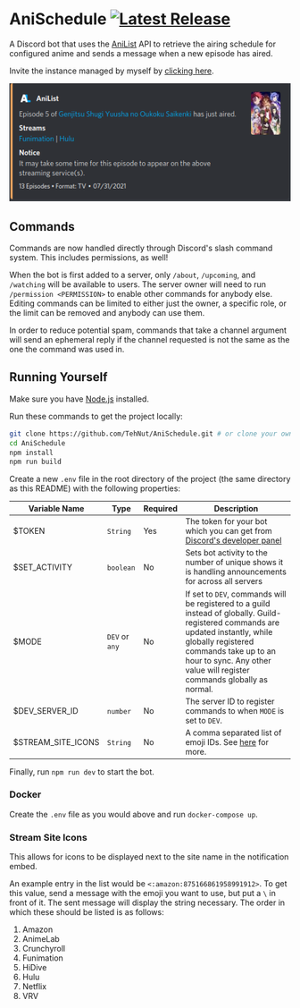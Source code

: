 # AniSchedule [![Latest Release](https://img.shields.io/github/v/release/TehNut/AniSchedule?color=%233DB4F2&label=release&style=flat-square)](https://github.com/TehNut/AniSchedule/releases/latest)

A Discord bot that uses the [AniList](https://anilist.co) API to retrieve the airing schedule for configured anime and
sends a message when a new episode has aired.

Invite the instance managed by myself by [clicking here](https://discord.com/api/oauth2/authorize?client_id=872994081498882118&permissions=51539610624&scope=bot%20applications.commands).

![Example Announcement](./img/preview_announcement.png)

## Commands

Commands are now handled directly through Discord's slash command system. This includes permissions, as well! 

When the bot is first added to a server, only `/about`, `/upcoming`, and `/watching` will be available to users. The server owner will need to run `/permission <PERMISSION>` to enable other commands for anybody else. Editing commands can be limited to either just the owner, a specific role, or the limit can be removed and anybody can use them. 

In order to reduce potential spam, commands that take a channel argument will send an ephemeral reply if the channel requested is not the same as the one the command was used in.

## Running Yourself

Make sure you have [Node.js](https://nodejs.org/) installed.

Run these commands to get the project locally:

```sh
git clone https://github.com/TehNut/AniSchedule.git # or clone your own fork
cd AniSchedule
npm install
npm run build
```

Create a new `.env` file in the root directory of the project (the same directory as this README) with the following properties:

| Variable Name  | Type | Required | Description |
|----------------| ---- | -------- | ----------- |
| $TOKEN | `String` | Yes | The token for your bot which you can get from [Discord's developer panel](https://discordapp.com/developers/) |
| $SET_ACTIVITY | `boolean` | No | Sets bot activity to the number of unique shows it is handling announcements for across all servers |
| $MODE | `DEV` or `any` | No | If set to `DEV`, commands will be registered to a guild instead of globally. Guild-registered commands are updated instantly, while globally registered commands take up to an hour to sync. Any other value will register commands globally as normal. |
| $DEV_SERVER_ID | `number` | No | The server ID to register commands to when `MODE` is set to `DEV`. |
| $STREAM_SITE_ICONS | `String` | No | A comma separated list of emoji IDs. See [here](#stream-site-icons) for more. |

Finally, run `npm run dev` to start the bot.

### Docker

Create the `.env` file as you would above and run `docker-compose up`. 

### Stream Site Icons

This allows for icons to be displayed next to the site name in the notification embed. 

An example entry in the list would be `<:amazon:875166861958991912>`. To get this value, send a message with the emoji you want to use, but put a `\` in front of it. The sent message will display the string necessary. The order in which these should be listed is as follows:

1. Amazon
2. AnimeLab
3. Crunchyroll
4. Funimation
5. HiDive
6. Hulu
7. Netflix
8. VRV